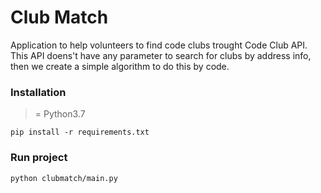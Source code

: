 Club Match
=================


Application to help volunteers to find code clubs trought Code Club API.
This API doens't have any parameter to search for clubs by address info, then we create a simple algorithm to do this by code.


### Installation

>= Python3.7


```
pip install -r requirements.txt
```

### Run project

```
python clubmatch/main.py
```
